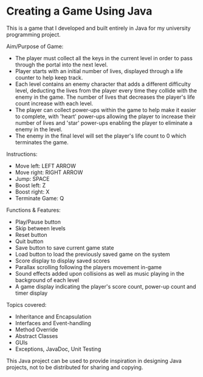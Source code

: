 # Creating a Game Using Java

This is a game that I developed and built entirely in Java for my university programming project.

Aim/Purpose of Game:
- The player must collect all the keys in the current level in order to pass through the portal into the next level.
- Player starts with an initial number of lives, displayed through a life counter to help keep track.
- Each level contains an enemy character that adds a different difficulty level, deducting the lives from the player every time they collide with the enemy in the game. The number of lives that decreases the player's life count increase with each level.
- The player can collect power-ups within the game to help make it easier to complete, with 'heart' power-ups allowing the player to increase their number of lives and 'star' power-ups enabling the player to eliminate a enemy in the level.
- The enemy in the final level will set the player's life count to 0 which terminates the game.


Instructions:
- Move left: LEFT ARROW
- Move right: RIGHT ARROW
- Jump: SPACE
- Boost left: Z
- Boost right: X
- Terminate Game: Q


Functions & Features:
- Play/Pause button
- Skip between levels
- Reset button
- Quit button
- Save button to save current game state
- Load button to load the previously saved game on the system
- Score display to display saved scores
- Parallax scrolling following the players movement in-game
- Sound effects added upon collisions as well as music playing in the background of each level
- A game display indicating the player's score count, power-up count and timer display


Topics covered:
- Inheritance and Encapsulation
- Interfaces and Event-handling
- Method Override
- Abstract Classes
- GUIs
- Exceptions, JavaDoc, Unit Testing


This Java project can be used to provide inspiration in designing Java projects, not to be distributed for sharing and copying.

